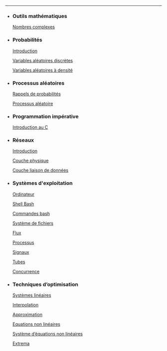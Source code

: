 ---

- ### Outils mathématiques

  [Nombres complexes](./MATHS/HTML/1.Nombres_complexes.html)

- ### Probabilités

  [Introduction](./PROBA/HTML/1.Intro.html)

  [Variables aléatoires discrètes](./PROBA/HTML/2.Variables_aleatoires_discretes.html)

  [Variables aléatoires à densité](./PROBA/HTML/3.Variables_aleatoires_a_densite.html)

- ### Processus aléatoires

  [Rappels de probabilités](./PROCESSUS/HTML/1.Probas.html)

  [Processus aléatoire](./PROCESSUS/HTML/2.Processus.html)

- ### Programmation impérative

  [Introduction au C](./PROGRAMMATION/HTML/1.Intro_C.html)

- ### Réseaux

  [Introduction](./RESEAUX/HTML/1.Intro.html)

  [Couche physique](./RESEAUX/HTML/2.Couche_physique.html)

  [Couche liaison de données](./RESEAUX/HTML/3.Couche_liaison.html)

- ### Systèmes d'exploitation

  [Ordinateur](./SYSEXP/HTML/Ordinateur.html)

  [Shell Bash](./SYSEXP/HTML/ShellBash.html)

  [Commandes bash](./SYSEXP/HTML/CommandesBash.html)

  [Système de fichiers](./SYSEXP/HTML/Fichiers.html)

  [Flux](./SYSEXP/HTML/Flux.html)

  [Processus](./SYSEXP/HTML/Processus.html)

  [Signaux](./SYSEXP/HTML/Signaux.html)

  [Tubes](./SYSEXP/HTML/Tubes.html)

  [Concurrence](./SYSEXP/HTML/Concurrence.html)

- ### Techniques d’optimisation

  [Systèmes linéaires](./OPTIMISATION/HTML/1.SystemeLineaire.html)

  [Interpolation](./OPTIMISATION/HTML/3.Interpolation.html)

  [Approximation](./OPTIMISATION/HTML/4.Approximation.html)

  [Equations non linéaires](./OPTIMISATION/HTML/5.EqNonLineaires.html)

  [Système d’équations non linéaires](./OPTIMISATION/HTML/6.SysEqNonLineaires.html)

  [Extrema](./OPTIMISATION/HTML/7.Extrema.html)